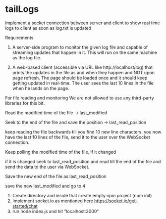 # tailLogs
Implement a socket connection between server and client to show real time logs to client as soon as log.txt is updated

Requirements

1. A server-side program to monitor the given log file and capable of streaming updates that happen in it. This will run on the same machine as the log file.

2. A web-based client (accessible via URL like http://localhost/log) that prints the updates in the file as and when they happen and NOT upon page refresh. The page should be loaded once and it should keep getting updated in real-time. The user sees the last 10 lines in the file when he lands on the page.

For file reading and monitoring
We are not allowed to use any third-party libraries for this bit.

Read the modified time of the file -> last_modified

Seek to the end of the file and save the position -> last_read_position

keep reading the file backwards till you find 10 new line characters, you now have the last 10 lines of the file, send it to the user over the WebSocket connection.

Keep polling the modified time of the file, if it changed

if it is changed seek to last_read_position and read till the end of the file and send the data to the user via WebSocket.

Save the new end of the file as last_read_position

save the new last_modified and go to 4



1. Create directory and inside that create empty npm project (npm init)
2. Implement socket.io as mentioned here https://socket.io/get-started/chat
2. run node index.js  and hit "localhost:3000"
